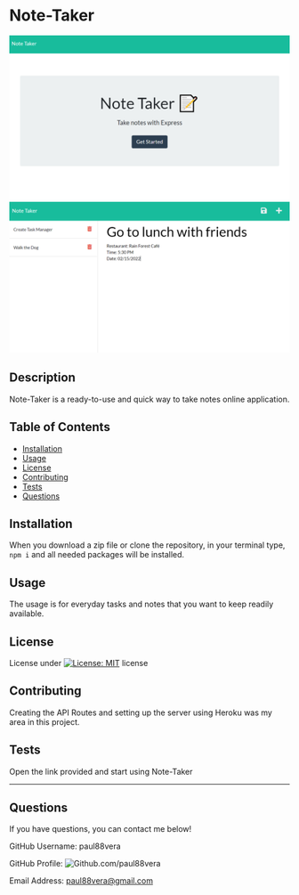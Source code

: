 
  # Note-Taker
  ![Screenshot](https://github.com/paul88vera/note-taker/blob/main/public/assets/images/note-taker.png)
  ![Screenshot](https://github.com/paul88vera/note-taker/blob/main/public/assets/images/note-taker2.png)

  ## Description
  Note-Taker is a ready-to-use and quick way to take notes online application.

  ## Table of Contents
  - [Installation](#installation)
  - [Usage](#usage)
  - [License](#license)
  - [Contributing](#contributing)
  - [Tests](#tests)
  - [Questions](#questions)

  ## Installation
  When you download a zip file or clone the repository, in your terminal type, `npm i` and all needed packages will be installed.

  ## Usage
  The usage is for everyday tasks and notes that you want to keep readily available.

  ## License
  License under [![License: MIT](https://img.shields.io/badge/License-MIT-yellow.svg)](https://opensource.org/licenses/MIT) license

  ## Contributing
  Creating the API Routes and setting up the server using Heroku was my area in this project. 

  ## Tests
  Open the link provided and start using Note-Taker

----
  ## Questions
  If you have questions, you can contact me below!
  
  GitHub Username: paul88vera

  GitHub Profile: ![Github.com/paul88vera](https://github.com/paul88vera/)

  Email Address: paul88vera@gmail.com
 